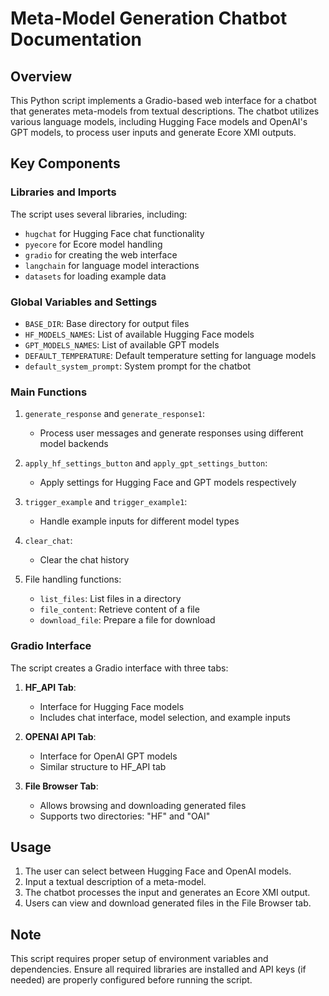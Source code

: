 # Meta-Model Generation Chatbot Documentation

## Overview

This Python script implements a Gradio-based web interface for a chatbot that generates meta-models from textual descriptions. The chatbot utilizes various language models, including Hugging Face models and OpenAI's GPT models, to process user inputs and generate Ecore XMI outputs.

## Key Components

### Libraries and Imports

The script uses several libraries, including:
- `hugchat` for Hugging Face chat functionality
- `pyecore` for Ecore model handling
- `gradio` for creating the web interface
- `langchain` for language model interactions
- `datasets` for loading example data

### Global Variables and Settings

- `BASE_DIR`: Base directory for output files
- `HF_MODELS_NAMES`: List of available Hugging Face models
- `GPT_MODELS_NAMES`: List of available GPT models
- `DEFAULT_TEMPERATURE`: Default temperature setting for language models
- `default_system_prompt`: System prompt for the chatbot

### Main Functions

1. `generate_response` and `generate_response1`: 
   - Process user messages and generate responses using different model backends

2. `apply_hf_settings_button` and `apply_gpt_settings_button`:
   - Apply settings for Hugging Face and GPT models respectively

3. `trigger_example` and `trigger_example1`:
   - Handle example inputs for different model types

4. `clear_chat`:
   - Clear the chat history

5. File handling functions:
   - `list_files`: List files in a directory
   - `file_content`: Retrieve content of a file
   - `download_file`: Prepare a file for download

### Gradio Interface

The script creates a Gradio interface with three tabs:

1. **HF_API Tab**:
   - Interface for Hugging Face models
   - Includes chat interface, model selection, and example inputs

2. **OPENAI API Tab**:
   - Interface for OpenAI GPT models
   - Similar structure to HF_API tab

3. **File Browser Tab**:
   - Allows browsing and downloading generated files
   - Supports two directories: "HF" and "OAI"

## Usage

1. The user can select between Hugging Face and OpenAI models.
2. Input a textual description of a meta-model.
3. The chatbot processes the input and generates an Ecore XMI output.
4. Users can view and download generated files in the File Browser tab.

## Note

This script requires proper setup of environment variables and dependencies. Ensure all required libraries are installed and API keys (if needed) are properly configured before running the script.
